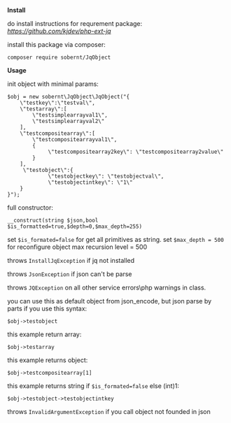 **Install**

do install instructions for requrement package:
_https://github.com/kjdev/php-ext-jq_

install this package via composer:

`composer require sobernt/JqObject`

**Usage**

init object with minimal params:

    $obj = new sobernt\JqObject\JqObject("{
        \"testkey\":\"testval\",
        \"testarray\":[
            \"testsimplearrayval1\",
            \"testsimplearrayval2\"
        ],
        \"testcompositearray\":[
            \"testcompositearrayval1\",
            {
                 \"testcompositearray2key\": \"testcompositearray2value\"
            }
        ],
         \"testobject\":{
                 \"testobjectkey\": \"testobjectval\",
                 \"testobjectintkey\": \"1\"
        }
    }");

full constructor:

`__construct(string $json,bool $is_formatted=true,$depth=0,$max_depth=255)`

set `$is_formated=false` for get all primitives as string.
set `$max_depth = 500` for reconfigure object max recursion level = 500

throws `InstallJqException` if jq not installed

throws `JsonException` if json can't be parse

throws `JQException` on all other service errors\php warnings in class.


you can use this as default object from json_encode, but json parse by parts if you use this syntax:

    $obj->testobject
    
this example return array:

    $obj->testarray
    
this example returns object:
  
    $obj->testcompositearray[1]
    
this example returns string if `$is_formated=false` else (int)1:
  
    $obj->testobject->testobjectintkey
  
throws `InvalidArgumentException` if you call object not founded in json
